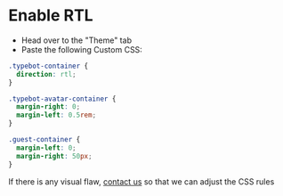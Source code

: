 # Enable RTL

- Head over to the "Theme" tab
- Paste the following Custom CSS:

```css
.typebot-container {
  direction: rtl;
}

.typebot-avatar-container {
  margin-right: 0;
  margin-left: 0.5rem;
}

.guest-container {
  margin-left: 0;
  margin-right: 50px;
}
```

If there is any visual flaw, [contact us](mailto:hi@facto.hk) so that we can adjust the CSS rules
